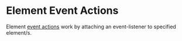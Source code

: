 # Element Event Actions

Element [event actions](/actions) work by attaching an event-listener to specified element/s. 

